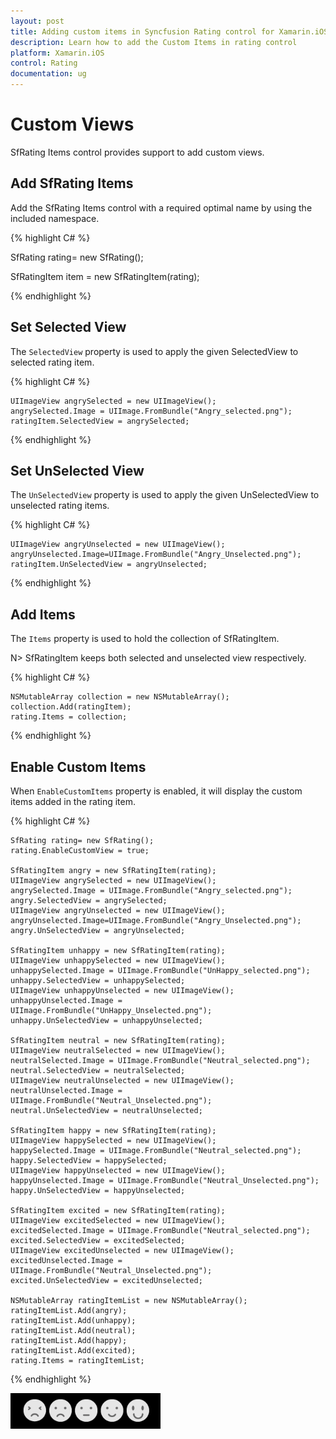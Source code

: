 ```yaml
---
layout: post
title: Adding custom items in Syncfusion Rating control for Xamarin.iOS
description: Learn how to add the Custom Items in rating control
platform: Xamarin.iOS
control: Rating
documentation: ug
---
```


# Custom Views

SfRating Items control provides support to add custom views.

## Add SfRating Items

Add the SfRating Items control with a required optimal name by using the included namespace.

{% highlight C# %}

SfRating rating= new SfRating(); 

SfRatingItem item = new SfRatingItem(rating);

{% endhighlight %}

## Set Selected View
 
The `SelectedView` property is used to apply the given SelectedView to selected rating item.

{% highlight C# %}

    UIImageView angrySelected = new UIImageView();
    angrySelected.Image = UIImage.FromBundle("Angry_selected.png");
    ratingItem.SelectedView = angrySelected;

{% endhighlight %}

## Set UnSelected View
 
The `UnSelectedView` property is used to apply the given UnSelectedView to unselected rating items.

{% highlight C# %}

    UIImageView angryUnselected = new UIImageView();
    angryUnselected.Image=UIImage.FromBundle("Angry_Unselected.png");
    ratingItem.UnSelectedView = angryUnselected;    

{% endhighlight %}

## Add Items

The `Items` property is used to hold the collection of SfRatingItem. 

N> SfRatingItem keeps both selected and unselected view respectively.

{% highlight C# %}

	NSMutableArray collection = new NSMutableArray();
	collection.Add(ratingItem);
	rating.Items = collection;

{% endhighlight %}

## Enable Custom Items

When `EnableCustomItems` property is enabled, it will display the custom items added in the rating item. 

{% highlight C# %}

    SfRating rating= new SfRating();
    rating.EnableCustomView = true;
    
    SfRatingItem angry = new SfRatingItem(rating);
    UIImageView angrySelected = new UIImageView();
    angrySelected.Image = UIImage.FromBundle("Angry_selected.png");
    angry.SelectedView = angrySelected;
    UIImageView angryUnselected = new UIImageView();
    angryUnselected.Image=UIImage.FromBundle("Angry_Unselected.png");
    angry.UnSelectedView = angryUnselected;

    SfRatingItem unhappy = new SfRatingItem(rating);
    UIImageView unhappySelected = new UIImageView();
    unhappySelected.Image = UIImage.FromBundle("UnHappy_selected.png");
    unhappy.SelectedView = unhappySelected;
    UIImageView unhappyUnselected = new UIImageView();
    unhappyUnselected.Image = UIImage.FromBundle("UnHappy_Unselected.png");
    unhappy.UnSelectedView = unhappyUnselected;

    SfRatingItem neutral = new SfRatingItem(rating);
    UIImageView neutralSelected = new UIImageView();
    neutralSelected.Image = UIImage.FromBundle("Neutral_selected.png");
    neutral.SelectedView = neutralSelected;
    UIImageView neutralUnselected = new UIImageView();
    neutralUnselected.Image = UIImage.FromBundle("Neutral_Unselected.png");
    neutral.UnSelectedView = neutralUnselected;

    SfRatingItem happy = new SfRatingItem(rating);
    UIImageView happySelected = new UIImageView();
    happySelected.Image = UIImage.FromBundle("Neutral_selected.png");
    happy.SelectedView = happySelected;
    UIImageView happyUnselected = new UIImageView();
    happyUnselected.Image = UIImage.FromBundle("Neutral_Unselected.png");
    happy.UnSelectedView = happyUnselected;

    SfRatingItem excited = new SfRatingItem(rating);
    UIImageView excitedSelected = new UIImageView();
    excitedSelected.Image = UIImage.FromBundle("Neutral_selected.png");
    excited.SelectedView = excitedSelected;
    UIImageView excitedUnselected = new UIImageView();
    excitedUnselected.Image = UIImage.FromBundle("Neutral_Unselected.png");
    excited.UnSelectedView = excitedUnselected;

    NSMutableArray ratingItemList = new NSMutableArray();
    ratingItemList.Add(angry);
    ratingItemList.Add(unhappy);
    ratingItemList.Add(neutral);
    ratingItemList.Add(happy);
    ratingItemList.Add(excited);
    rating.Items = ratingItemList;

{% endhighlight %}

![Custom rating item](images/CustomviewItems.png)
